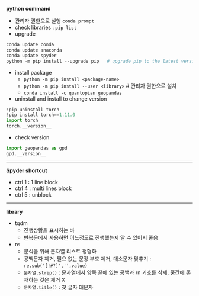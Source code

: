 <b>python command</b>
- 관리자 권한으로 실행 `conda prompt`
- check libraries : `pip list`
- upgrade
```python
conda update conda
conda update anaconda
conda update spyder
python -m pip install --upgrade pip   # upgrade pip to the latest version
```
- install package
  - `python -m pip install <package-name>`
  - `python -m pip install --user <library>`  # 관리자 권한으로 설치
  - `conda install -c quantopian geopandas`
- uninstall and install to change version
```python
!pip uninstall torch
!pip install torch==1.11.0
import torch
torch.__version__
```
- check version
```python
import geopandas as gpd
gpd.__version__
```

---
<b>Spyder shortcut</b>
- ctrl 1 : 1 line block
- ctrl 4 : multi lines block
- ctrl 5 : unblock

---
<b>library</b>
- tqdm
  - 진행상황을 표시하는 바
  - 반복문에서 사용하면 어느정도로 진행했는지 알 수 있어서 좋음
- re
  - 분석을 위해 문자열 리스트 정형화
  - 공백문자 제거, 필요 없는 문장 부호 제거, 대소문자 맞추기 : `re.sub('[!#?]','',value)`
  - `문자열.strip()` : 문자열에서 양쪽 끝에 있는 공백과 \n 기호를 삭제, 중간에 존재하는 것은 제거 X
  - `문자열.title()` : 첫 글자 대문자

